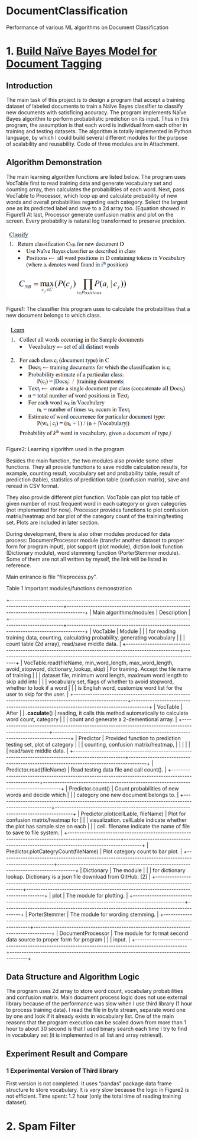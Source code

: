 # DocumentClassification
Performance of various ML algorithms on Document Classification

# 1. [Build Naïve Bayes Model for Document Tagging](https://github.com/whatisname/DocumentClassification/tree/master/multipleTags)

## Introduction

The main task of this project is to design a program that accept a training dataset of labeled documents to train a Naïve Bayes classifier to classify new documents with satisficing accuracy. The program implements Naïve Bayes algorithm to perform probabilistic prediction on its input. Thus in this program, the assumption is that each word is individual from each other in training and testing datasets. The algorithm is totally implemented in Python language, by which I could build several different modules for the purpose of scalability and reusability. Code of three modules are in Attachment.

## Algorithm Demonstration

The main learning algorithm functions are listed below. The program uses VocTable first to read training data and generate vocabulary set and counting array, then calculates the probabilities of each word. Next, pass VocTable to Processor, which loop up and calculate probability of new words and overall probabilities regarding each category. Select the largest one as its predicted label and save to a 2d array too. (Equation showed in Figure1) At last, Processor generate confusion matrix and plot on the screen. Every probability is natural log transformed to preserve precision.

![Classifier Image](multipleTags/backup/img/1.png)

Figure1: The classifier this program uses to calculate the probabilities that a new document belongs to which class.

![algorithm](multipleTags/backup/img/2.png)

Figure2: Learning algorithm used in the program

Besides the main function, the two modules also provide some other functions. They all provide functions to save middle calculation results, for example, counting result, vocabulary set and probability table, result of prediction (table), statistics of prediction table (confusion matrix), save and reread in CSV format.   

They also provide different plot function. VocTable can plot top table of given number of most frequent word in each category or given categories (not implemented for now). Processor provides functions to plot confusion matrix/heatmap and bar plot of the category count of the training/testing set. Plots are included in later section.

During development, there is also other modules produced for data process: DocumentProcessor module (transfer another dataset to proper form for program input), plot support (plot module), diction look function (Dictionary module), word stemming function (PorterStemmer module).  Some of them are not all written by myself, the link will be listed in reference.

Main entrance is file “fileprocess.py”.

Table 1 Important modules/functions demonstration

+----------------------------------------------------------------------------------------------------+-------------------------------------------------------------------------------------+
| Main algorithms/modules                                                                            | Description                                                                         |
+----------------------------------------------------------------------------------------------------+-------------------------------------------------------------------------------------+
| VocTable                                                                                           | Module                                                                              |
|                                                                                                    | for reading training data, counting, calculating probability, generating vocabulary |
|                                                                                                    | count table (2d array), read/save middle data.                                      |
+----------------------------------------------------------------------------------------------------+-------------------------------------------------------------------------------------+
| VocTable.read(fileName, min_word_length, max_word_length, avoid_stopword, dictionary_lookup, skip) | For training. Accept the file name of training                                      |
|                                                                                                    |   dataset file, minimum word length, maximum word length to skip add into           |
|                                                                                                    |   vocabulary set, flags of whether to avoid stopword, whether to look if a word     |
|                                                                                                    |   is English word, customize word list for the user to skip for the user.           |
+----------------------------------------------------------------------------------------------------+-------------------------------------------------------------------------------------+
| VocTable                                                                                           | After                                                                               |
| .__caculate__()                                                                                    | reading, it calls this method automatically to calculate word count, category       |
|                                                                                                    | count and generate a 2-dementional array.                                           |
+----------------------------------------------------------------------------------------------------+-------------------------------------------------------------------------------------+
| Predictor                                                                                          | Provided function to prediction testing set, plot of category                       |
|                                                                                                    |   counting, confusion matrix/heatmap,                                               |
|                                                                                                    |                                                                                     |
|                                                                                                    |  read/save middle data.                                                             |
+----------------------------------------------------------------------------------------------------+-------------------------------------------------------------------------------------+
| Predictor.read(fileName)                                                                           | Read testing data file and call count().                                            |
+----------------------------------------------------------------------------------------------------+-------------------------------------------------------------------------------------+
| Predictor.count()                                                                                  | Count probabilities of new words and decide which                                   |
|                                                                                                    |   category one new document belongs to.                                             |
+----------------------------------------------------------------------------------------------------+-------------------------------------------------------------------------------------+
| Predictor.plot(cellLable, fileName)                                                                | Plot for confusion matrix/heatmap for                                               |
|                                                                                                    |   visualization. cellLable indicate whether the plot has sample size on each        |
|                                                                                                    |   cell. filename indicate the name of file to save to file system.                  |
+----------------------------------------------------------------------------------------------------+-------------------------------------------------------------------------------------+
| Predictor.plotCategryCount(fileName)                                                               | Plot category count to bar plot.                                                    |
+----------------------------------------------------------------------------------------------------+-------------------------------------------------------------------------------------+
| Dictionary                                                                                         | The module                                                                          |
|                                                                                                    |   for dictionary lookup. Dictionary is a json file download from GitHub. [2]        |
+----------------------------------------------------------------------------------------------------+-------------------------------------------------------------------------------------+
| plot                                                                                               | The module for plotting.                                                            |
+----------------------------------------------------------------------------------------------------+-------------------------------------------------------------------------------------+
| PorterStemmer                                                                                      | The module for wording stemming.                                                    |
+----------------------------------------------------------------------------------------------------+-------------------------------------------------------------------------------------+
| DocumentProcessor                                                                                  | The module for format second data source to proper form for program                 |
|                                                                                                    |   input.                                                                            |
+----------------------------------------------------------------------------------------------------+-------------------------------------------------------------------------------------+

## Data Structure and Algorithm Logic 

The program uses 2d array to store word count, vocabulary probabilities and confusion matrix. Main document process logic does not use external library because of the performance was slow when I use third library (1 hour to process training data). I read the file in byte stream, separate word one by one and look if it already exists in vocabulary list. One of the main reasons that the program execution can be scaled down from more than 1 hour to about 30 second is that I used binary search each time I try to find in vocabulary set (it is implemented in all list and array retrieval). 

## Experiment Result and Compare

### 1 Experimental Version of Third library

First version is not completed. It uses “pandas” package data frame structure to store vocabulary. It is very slow because the logic in Figure2 is not efficient. Time spent: 1.2 hour (only the total time of reading training dataset).




# 2. Spam Filter
